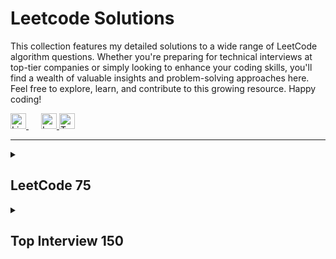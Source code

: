 # Leetcode Solutions 

This collection features my detailed solutions to a wide range of LeetCode algorithm questions. Whether you're preparing for technical interviews at top-tier companies or simply looking to enhance your coding skills, you'll find a wealth of valuable insights and problem-solving approaches here. Feel free to explore, learn, and contribute to this growing resource. Happy coding!

<a href="https://www.linkedin.com/in/jordanperanginangin/" style="margin-right: 20px;">
  <img src="https://cdn2.iconfinder.com/data/icons/social-media-2285/512/1_Linkedin_unofficial_colored_svg-512.png" alt="LinkedIn" width="25" height="25">
</a>
<a href="https://leetcode.com/kapforty/">
  <img src="https://leetcode.com/static/images/LeetCode_logo_rvs.png" alt="LeetCode" width="25" height="25">
</a>
<a href="https://twitter.com/kapforty">
  <img src="https://cdn2.iconfinder.com/data/icons/social-media-2285/512/1_Twitter_colored_svg-512.png" alt="Twitter" width="25" height="25">
</a>

<hr>





<!-- LEETCODE 75 -->
<details>
<summary><h2>LeetCode 75</h2></summary>

https://leetcode.com/studyplan/leetcode-75/
#### Array / String
| # | Problem | Solution |
| :---: | --- | --- |
|1768| [Merge Strings Alternately](https://leetcode.com/problems/merge-strings-alternately/)| [python3](https://github.com/kapforty/leetcode/blob/main/python3/1768.py) |
|1071| [Greatest Common Divisor of Strings](https://leetcode.com/problems/greatest-common-divisor-of-strings/)| [python3](https://github.com/kapforty/leetcode/blob/main/python3/1071.py) |
|1431| [Kids With the Greatest Number of Candies](https://leetcode.com/problems/kids-with-the-greatest-number-of-candies/)| [python3](https://github.com/kapforty/leetcode/blob/main/python3/1431.py) |
|605| [Can Place Flowers](https://leetcode.com/problems/can-place-flowers/)| [python3](https://github.com/kapforty/leetcode/blob/main/python3/605.py) |
|345| [Reverse Vowels of a String](https://leetcode.com/problems/reverse-vowels-of-a-string/)| [python3](https://github.com/kapforty/leetcode/blob/main/python3/345.py) |
|151| [Reverse Words in a String](https://leetcode.com/problems/reverse-words-in-a-string/)| [python3](https://github.com/kapforty/leetcode/blob/main/python3/151.py) |
|238| [Product of Array Except Self](https://leetcode.com/problems/product-of-array-except-self/)| [python3](https://github.com/kapforty/leetcode/blob/main/python3/238.py) |
|334| [Increasing Triplet Subsequence](https://leetcode.com/problems/increasing-triplet-subsequence/)| [python3](https://github.com/kapforty/leetcode/blob/main/python3/334.py) |
|443| [String Compression](https://leetcode.com/problems/string-compression/)| [python3](https://github.com/kapforty/leetcode/blob/main/python3/443.py) |
#### Two Pointers
| # | Problem | Solution |
| :---: | --- | --- |
|283| [Move Zeroes](https://leetcode.com/problems/move-zeroes/)| [python3](https://github.com/kapforty/leetcode/blob/main/python3/283.py) |
|392| [Is Subsequence](https://leetcode.com/problems/is-subsequence/)| [python3](https://github.com/kapforty/leetcode/blob/main/python3/392.py) |
|11| [Container With Most Water](https://leetcode.com/problems/container-with-most-water/)| [python3](https://github.com/kapforty/leetcode/blob/main/python3/11.py) |
|1679| [Max Number of K-Sum Pairs](https://leetcode.com/problems/max-number-of-k-sum-pairs/)| [python3](https://github.com/kapforty/leetcode/blob/main/python3/1679.py) |
#### Sliding Window
| # | Problem | Solution |
| :---: | --- | --- |
|643| [Maximum Average Subarray I](https://leetcode.com/problems/maximum-average-subarray-i/)| [python3](https://github.com/kapforty/leetcode/blob/main/python3/643.py) |
|1456| [Maximum Number of Vowels in a Substring of Given Length](https://leetcode.com/problems/maximum-number-of-vowels-in-a-substring-of-given-length/)| [python3](https://github.com/kapforty/leetcode/blob/main/python3/1456.py) |
|1004| [Max Consecutive Ones III](https://leetcode.com/problems/max-consecutive-ones-iii/)| [python3](https://github.com/kapforty/leetcode/blob/main/python3/1004.py) |
|1493| [Longest Subarray of 1's After Deleting One Element](https://leetcode.com/problems/longest-subarray-of-1s-after-deleting-one-element/)| [python3](https://github.com/kapforty/leetcode/blob/main/python3/1493.py) |
#### Prefix Sum
| # | Problem | Solution |
| :---: | --- | --- |
|1732| [Find the Highest Altitude](https://leetcode.com/problems/find-the-highest-altitude/)| [python3](https://github.com/kapforty/leetcode/blob/main/python3/1732.py) |
|724| [Find Pivot Index](https://leetcode.com/problems/find-pivot-index/)| [python3](https://github.com/kapforty/leetcode/blob/main/python3/724.py) |
#### Hash Map / Set
| # | Problem | Solution |
| :---: | --- | --- |
|2215| [Find the Difference of Two Arrays](https://leetcode.com/problems/find-the-difference-of-two-arrays/)| [python3](https://github.com/kapforty/leetcode/blob/main/python3/2215.py) |
|1207| [Unique Number of Occurrences](https://leetcode.com/problems/unique-number-of-occurrences/)| [python3](https://github.com/kapforty/leetcode/blob/main/python3/1207.py) |
|1657| [Determine if Two Strings Are Close](https://leetcode.com/problems/determine-if-two-strings-are-close/)| [python3](https://github.com/kapforty/leetcode/blob/main/python3/1657.py) |
|2352| [Equal Row and Column Pairs](https://leetcode.com/problems/equal-row-and-column-pairs/)| [python3](https://github.com/kapforty/leetcode/blob/main/python3/2352.py) |
#### Stack
| # | Problem | Solution |
| :---: | --- | --- |
|2390| [Removing Stars From a String](https://leetcode.com/problems/removing-stars-from-a-string/)| [python3](https://github.com/kapforty/leetcode/blob/main/python3/2390.py) |
|735| [Asteroid Collision](https://leetcode.com/problems/asteroid-collision/)| [python3](https://github.com/kapforty/leetcode/blob/main/python3/735.py) |
|394| [Decode String](https://leetcode.com/problems/decode-string/)| [python3](https://github.com/kapforty/leetcode/blob/main/python3/394.py) |
#### Queue
| # | Problem | Solution |
| :---: | --- | --- |
|933| [Number of Recent Calls](https://leetcode.com/problems/number-of-recent-calls/)| [python3](https://github.com/kapforty/leetcode/blob/main/python3/933.py) |
|649| [Dota2 Senate](https://leetcode.com/problems/dota2-senate/)| [python3](https://github.com/kapforty/leetcode/blob/main/python3/649.py) |
#### Linked List
| # | Problem | Solution |
| :---: | --- | --- |
|2095| [Delete the Middle Node of a Linked List](https://leetcode.com/problems/delete-the-middle-node-of-a-linked-list/)| [python3](https://github.com/kapforty/leetcode/blob/main/python3/2095.py) |
|328| [Odd Even Linked List](https://leetcode.com/problems/odd-even-linked-list/)| [python3](https://github.com/kapforty/leetcode/blob/main/python3/328.py) |
|206| [Reverse Linked List](https://leetcode.com/problems/reverse-linked-list/)| [python3](https://github.com/kapforty/leetcode/blob/main/python3/206.py) |
|2130| [Maximum Twin Sum of a Linked List](https://leetcode.com/problems/maximum-twin-sum-of-a-linked-list/)| [python3](https://github.com/kapforty/leetcode/blob/main/python3/2130.py) |
#### Binary Tree - DFS
| # | Problem | Solution |
| :---: | --- | --- |
|104| [Maximum Depth of Binary Tree](https://leetcode.com/problems/maximum-depth-of-binary-tree/)| [python3](https://github.com/kapforty/leetcode/blob/main/python3/104.py) |
|872| [Leaf-Similar Trees](https://leetcode.com/problems/leaf-similar-trees/)| [python3](https://github.com/kapforty/leetcode/blob/main/python3/872.py) |
|1448| [Count Good Nodes in Binary Tree](https://leetcode.com/problems/count-good-nodes-in-binary-tree/)| [python3](https://github.com/kapforty/leetcode/blob/main/python3/1448.py) |
|437| [Path Sum III](https://leetcode.com/problems/path-sum-iii/)| [python3](https://github.com/kapforty/leetcode/blob/main/python3/437.py) |
|1372| [Longest ZigZag Path in a Binary Tree](https://leetcode.com/problems/longest-zigzag-path-in-a-binary-tree/)| [python3](https://github.com/kapforty/leetcode/blob/main/python3/1372.py) |
|236| [Lowest Common Ancestor of a Binary Tree](https://leetcode.com/problems/lowest-common-ancestor-of-a-binary-tree/)| [python3](https://github.com/kapforty/leetcode/blob/main/python3/236.py) |
#### Binary Tree - BFS
| # | Problem | Solution |
| :---: | --- | --- |
|199| [Binary Tree Right Side View](https://leetcode.com/problems/binary-tree-right-side-view/)| [python3](https://github.com/kapforty/leetcode/blob/main/python3/199.py) |
|1161| [Maximum Level Sum of a Binary Tree](https://leetcode.com/problems/maximum-level-sum-of-a-binary-tree/)| [python3](https://github.com/kapforty/leetcode/blob/main/python3/1161.py) |
#### Binary Search Tree
| # | Problem | Solution |
| :---: | --- | --- |
|700| [Search in a Binary Search Tree](https://leetcode.com/problems/search-in-a-binary-search-tree/)| [python3](https://github.com/kapforty/leetcode/blob/main/python3/700.py) |
|450| [Delete Node in a BST](https://leetcode.com/problems/delete-node-in-a-bst/)| [python3](https://github.com/kapforty/leetcode/blob/main/python3/450.py) |
#### Graphs - DFS
| # | Problem | Solution |
| :---: | --- | --- |
|841| [Keys and Rooms](https://leetcode.com/problems/keys-and-rooms/)| [python3](https://github.com/kapforty/leetcode/blob/main/python3/841.py) |
|547| [Number of Provinces](https://leetcode.com/problems/number-of-provinces/)| [python3](https://github.com/kapforty/leetcode/blob/main/python3/547.py) |
|1466| [Reorder Routes to Make All Paths Lead to the City Zero](https://leetcode.com/problems/reorder-routes-to-make-all-paths-lead-to-the-city-zero/)| [python3](https://github.com/kapforty/leetcode/blob/main/python3/1466.py) |
|399| [Evaluate Division](https://leetcode.com/problems/evaluate-division/)| [python3](https://github.com/kapforty/leetcode/blob/main/python3/399.py) |
#### Graphs - BFS
| # | Problem | Solution |
| :---: | --- | --- |
|1926| [Nearest Exit from Entrance in Maze](https://leetcode.com/problems/nearest-exit-from-entrance-in-maze/)| [python3](https://github.com/kapforty/leetcode/blob/main/python3/1926.py) |
|994| [Rotting Oranges](https://leetcode.com/problems/rotting-oranges/)| [python3](https://github.com/kapforty/leetcode/blob/main/python3/994.py) |
#### Heap / Priority Queue
| # | Problem | Solution |
| :---: | --- | --- |
|215| [Kth Largest Element in an Array](https://leetcode.com/problems/kth-largest-element-in-an-array/)| [python3](https://github.com/kapforty/leetcode/blob/main/python3/215.py) |
|2336| [Smallest Number in Infinite Set](https://leetcode.com/problems/smallest-number-in-infinite-set/)| [python3](https://github.com/kapforty/leetcode/blob/main/python3/2336.py) |
|2542| [Maximum Subsequence Score](https://leetcode.com/problems/maximum-subsequence-score/)| [python3](https://github.com/kapforty/leetcode/blob/main/python3/2542.py) |
|2462| [Total Cost to Hire K Workers](https://leetcode.com/problems/total-cost-to-hire-k-workers/)| [python3](https://github.com/kapforty/leetcode/blob/main/python3/2462.py) |
#### Binary Search
| # | Problem | Solution |
| :---: | --- | --- |
|374| [Guess Number Higher or Lower](https://leetcode.com/problems/guess-number-higher-or-lower/)| [python3](https://github.com/kapforty/leetcode/blob/main/python3/374.py) |
|2300| [Successful Pairs of Spells and Potions](https://leetcode.com/problems/successful-pairs-of-spells-and-potions/)| [python3](https://github.com/kapforty/leetcode/blob/main/python3/2300.py) |
|162| [Find Peak Element](https://leetcode.com/problems/find-peak-element/)| [python3](https://github.com/kapforty/leetcode/blob/main/python3/162.py) |
|875| [Koko Eating Bananas](https://leetcode.com/problems/koko-eating-bananas/)| [python3](https://github.com/kapforty/leetcode/blob/main/python3/875.py) |
#### Backtracking
| # | Problem | Solution |
| :---: | --- | --- |
|17| [Letter Combinations of a Phone Number](https://leetcode.com/problems/letter-combinations-of-a-phone-number/)| [python3](https://github.com/kapforty/leetcode/blob/main/python3/17.py) |
|216| [Combination Sum III](https://leetcode.com/problems/combination-sum-iii/)| [python3](https://github.com/kapforty/leetcode/blob/main/python3/216.py) |
#### DP - 1D
| # | Problem | Solution |
| :---: | --- | --- |
|1137| [N-th Tribonacci Number](https://leetcode.com/problems/n-th-tribonacci-number/)| [python3](https://github.com/kapforty/leetcode/blob/main/python3/1137.py) |
|746| [Min Cost Climbing Stairs](https://leetcode.com/problems/min-cost-climbing-stairs/)| [python3](https://github.com/kapforty/leetcode/blob/main/python3/746.py) |
|198| [House Robber](https://leetcode.com/problems/house-robber/)| [python3](https://github.com/kapforty/leetcode/blob/main/python3/198.py) |
|790| [Domino and Tromino Tiling](https://leetcode.com/problems/domino-and-tromino-tiling/)| [python3](https://github.com/kapforty/leetcode/blob/main/python3/790.py) |
#### DP - Multidimensional
| # | Problem | Solution |
| :---: | --- | --- |
|62| [Unique Paths](https://leetcode.com/problems/unique-paths/)| [python3](https://github.com/kapforty/leetcode/blob/main/python3/62.py) |
|1143| [Longest Common Subsequence](https://leetcode.com/problems/longest-common-subsequence/)| [python3](https://github.com/kapforty/leetcode/blob/main/python3/1143.py) |
|714| [Best Time to Buy and Sell Stock with Transaction Fee](https://leetcode.com/problems/best-time-to-buy-and-sell-stock-with-transaction-fee/)| [python3](https://github.com/kapforty/leetcode/blob/main/python3/714.py) |
|72| [Edit Distance](https://leetcode.com/problems/edit-distance/)| [python3](https://github.com/kapforty/leetcode/blob/main/python3/72.py) |
#### Bit Manipulation
| # | Problem | Solution |
| :---: | --- | --- |
|338| [Counting Bits](https://leetcode.com/problems/counting-bits/)| [python3](https://github.com/kapforty/leetcode/blob/main/python3/338.py) |
|136| [Single Number](https://leetcode.com/problems/single-number/)| [python3](https://github.com/kapforty/leetcode/blob/main/python3/136.py) |
|1318| [Minimum Flips to Make a OR b Equal to c](https://leetcode.com/problems/minimum-flips-to-make-a-or-b-equal-to-c/)| [python3](https://github.com/kapforty/leetcode/blob/main/python3/1318.py) |
#### Trie
| # | Problem | Solution |
| :---: | --- | --- |
|208| [Implement Trie (Prefix Tree)](https://leetcode.com/problems/implement-trie-prefix-tree/)| [python3](https://github.com/kapforty/leetcode/blob/main/python3/208.py) |
|1268| [Search Suggestions System](https://leetcode.com/problems/search-suggestions-system/)| [python3](https://github.com/kapforty/leetcode/blob/main/python3/1268.py) |
#### Intervals
| # | Problem | Solution |
| :---: | --- | --- |
|435| [Non-overlapping Intervals](https://leetcode.com/problems/non-overlapping-intervals/)| [python3](https://github.com/kapforty/leetcode/blob/main/python3/435.py) |
|452| [Minimum Number of Arrows to Burst Balloons](https://leetcode.com/problems/minimum-number-of-arrows-to-burst-balloons/)| [python3](https://github.com/kapforty/leetcode/blob/main/python3/452.py) |
#### Monotonic Stack
| # | Problem | Solution |
| :---: | --- | --- |
|739| [Daily Temperatures](https://leetcode.com/problems/daily-temperatures/)| [python3](https://github.com/kapforty/leetcode/blob/main/python3/739.py) |
|901| [Online Stock Span](https://leetcode.com/problems/online-stock-span/)| [python3](https://github.com/kapforty/leetcode/blob/main/python3/901.py) |
</details>





<!-- TOP INTERVIEW 150 -->
<details>
<summary><h2>Top Interview 150</h2></summary>

https://leetcode.com/studyplan/top-interview-150/
#### Array / String
| # | Problem | Solution |
| :---: | --- | --- |
|88| [Merge Sorted Array](https://leetcode.com/problems/merge-sorted-array/)| [python3](https://github.com/kapforty/leetcode/blob/main/python3/88.py) |
|27| [Remove Element](https://leetcode.com/problems/remove-element/)| [python3](https://github.com/kapforty/leetcode/blob/main/python3/27.py) |
|26| [Remove Duplicates from Sorted Array](https://leetcode.com/problems/remove-duplicates-from-sorted-array/)| [python3](https://github.com/kapforty/leetcode/blob/main/python3/26.py) |
|80| [Remove Duplicates from Sorted Array II](https://leetcode.com/problems/remove-duplicates-from-sorted-array-ii/)| [python3](https://github.com/kapforty/leetcode/blob/main/python3/80.py) |
|169| [Majority Element](https://leetcode.com/problems/majority-element/)| [python3](https://github.com/kapforty/leetcode/blob/main/python3/169.py) |
|189| [Rotate Array](https://leetcode.com/problems/rotate-array/)| [python3](https://github.com/kapforty/leetcode/blob/main/python3/189.py) |
|121| [Best Time to Buy and Sell Stock](https://leetcode.com/problems/best-time-to-buy-and-sell-stock/)| [python3](https://github.com/kapforty/leetcode/blob/main/python3/121.py) |
|122| [Best Time to Buy and Sell Stock II](https://leetcode.com/problems/best-time-to-buy-and-sell-stock-ii/)| [python3](https://github.com/kapforty/leetcode/blob/main/python3/122.py) |
|55| [Jump Game](https://leetcode.com/problems/jump-game/)| [python3](https://github.com/kapforty/leetcode/blob/main/python3/55.py) |
|45| [Jump Game II](https://leetcode.com/problems/jump-game-ii/)| [python3](https://github.com/kapforty/leetcode/blob/main/python3/45.py) |
|274| [H-Index](https://leetcode.com/problems/h-index/)| [python3](https://github.com/kapforty/leetcode/blob/main/python3/274.py) |
|380| [Insert Delete GetRandom O(1)](https://leetcode.com/problems/insert-delete-getrandom-o1/)| [python3](https://github.com/kapforty/leetcode/blob/main/python3/380.py) |
|238| [Product of Array Except Self](https://leetcode.com/problems/product-of-array-except-self/)| [python3](https://github.com/kapforty/leetcode/blob/main/python3/238.py) |
|134| [Gas Station](https://leetcode.com/problems/gas-station/)| [python3](https://github.com/kapforty/leetcode/blob/main/python3/134.py) |
|135| [Candy](https://leetcode.com/problems/candy/)| [python3](https://github.com/kapforty/leetcode/blob/main/python3/135.py) |
|42| [Trapping Rain Water](https://leetcode.com/problems/trapping-rain-water/)| [python3](https://github.com/kapforty/leetcode/blob/main/python3/42.py) |
|13| [Roman to Integer](https://leetcode.com/problems/roman-to-integer/)| [python3](https://github.com/kapforty/leetcode/blob/main/python3/13.py) |
|12| [Integer to Roman](https://leetcode.com/problems/integer-to-roman/)| [python3](https://github.com/kapforty/leetcode/blob/main/python3/12.py) |
|58| [Length of Last Word](https://leetcode.com/problems/length-of-last-word/)| [python3](https://github.com/kapforty/leetcode/blob/main/python3/58.py) |
|14| [Longest Common Prefix](https://leetcode.com/problems/longest-common-prefix/)| [python3](https://github.com/kapforty/leetcode/blob/main/python3/14.py) |
|151| [Reverse Words in a String](https://leetcode.com/problems/reverse-words-in-a-string/)| [python3](https://github.com/kapforty/leetcode/blob/main/python3/151.py) |
|6| [Zigzag Conversion](https://leetcode.com/problems/zigzag-conversion/)| [python3](https://github.com/kapforty/leetcode/blob/main/python3/6.py) |
|28| [Find the Index of the First Occurrence in a String](https://leetcode.com/problems/find-the-index-of-the-first-occurrence-in-a-string/)| [python3](https://github.com/kapforty/leetcode/blob/main/python3/28.py) |
|68| [Text Justification](https://leetcode.com/problems/text-justification/)| [python3](https://github.com/kapforty/leetcode/blob/main/python3/68.py) |
#### Two Pointers
| # | Problem | Solution |
| :---: | --- | --- |
|125| [Valid Palindrome](https://leetcode.com/problems/valid-palindrome/)| [python3](https://github.com/kapforty/leetcode/blob/main/python3/125.py) |
|392| [Is Subsequence](https://leetcode.com/problems/is-subsequence/)| [python3](https://github.com/kapforty/leetcode/blob/main/python3/392.py) |
|167| [Two Sum II - Input Array Is Sorted](https://leetcode.com/problems/two-sum-ii-input-array-is-sorted/)| [python3](https://github.com/kapforty/leetcode/blob/main/python3/167.py) |
|11| [Container With Most Water](https://leetcode.com/problems/container-with-most-water/)| [python3](https://github.com/kapforty/leetcode/blob/main/python3/11.py) |
|15| [3Sum](https://leetcode.com/problems/3sum/)| [python3](https://github.com/kapforty/leetcode/blob/main/python3/15.py) |
#### Sliding Window
| # | Problem | Solution |
| :---: | --- | --- |
#### Matrix
| # | Problem | Solution |
| :---: | --- | --- |
|36| [Valid Sudoku](https://leetcode.com/problems/valid-sudoku/)| [python3](https://github.com/kapforty/leetcode/blob/main/python3/36.py) |
|54| [Spiral Matrix](https://leetcode.com/problems/spiral-matrix/)| [python3](https://github.com/kapforty/leetcode/blob/main/python3/54.py) |
|48| [Rotate Image](https://leetcode.com/problems/rotate-image/)| [python3](https://github.com/kapforty/leetcode/blob/main/python3/48.py) |
|73| [Set Matrix Zeroes](https://leetcode.com/problems/set-matrix-zeroes/)| [python3](https://github.com/kapforty/leetcode/blob/main/python3/73.py) |
|289| [Game of Life](https://leetcode.com/problems/game-of-life/)| [python3](https://github.com/kapforty/leetcode/blob/main/python3/289.py) |
#### Hashmap
| # | Problem | Solution |
| :---: | --- | --- |
#### Intervals
| # | Problem | Solution |
| :---: | --- | --- |
#### Stack
| # | Problem | Solution |
| :---: | --- | --- |
#### Linked List
| # | Problem | Solution |
| :---: | --- | --- |
#### Binary Tree General
| # | Problem | Solution |
| :---: | --- | --- |
#### Binary Tree BFS
| # | Problem | Solution |
| :---: | --- | --- |
#### Binary Search Tree
| # | Problem | Solution |
| :---: | --- | --- |
#### Graph General
| # | Problem | Solution |
| :---: | --- | --- |
#### Graph BFS
| # | Problem | Solution |
| :---: | --- | --- |
#### Backtracking
| # | Problem | Solution |
| :---: | --- | --- |
#### Divide & Conquer
| # | Problem | Solution |
| :---: | --- | --- |
#### Kadane's Algorithm
| # | Problem | Solution |
| :---: | --- | --- |
#### Binary Search
| # | Problem | Solution |
| :---: | --- | --- |
#### Heap
| # | Problem | Solution |
| :---: | --- | --- |
#### Bit Manipulation
| # | Problem | Solution |
| :---: | --- | --- |
#### Math
| # | Problem | Solution |
| :---: | --- | --- |
#### 1D DP
| # | Problem | Solution |
| :---: | --- | --- |
#### Multidimensional DP
| # | Problem | Solution |
| :---: | --- | --- |
</details>

<!-- || []()| [python3](https://github.com/kapforty/leetcode/blob/main/python3/.py) | -->



